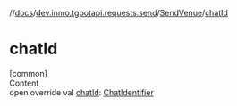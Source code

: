 //[docs](../../../index.md)/[dev.inmo.tgbotapi.requests.send](../index.md)/[SendVenue](index.md)/[chatId](chat-id.md)



# chatId  
[common]  
Content  
open override val [chatId](chat-id.md): [ChatIdentifier](../../dev.inmo.tgbotapi.types/-chat-identifier/index.md)  



